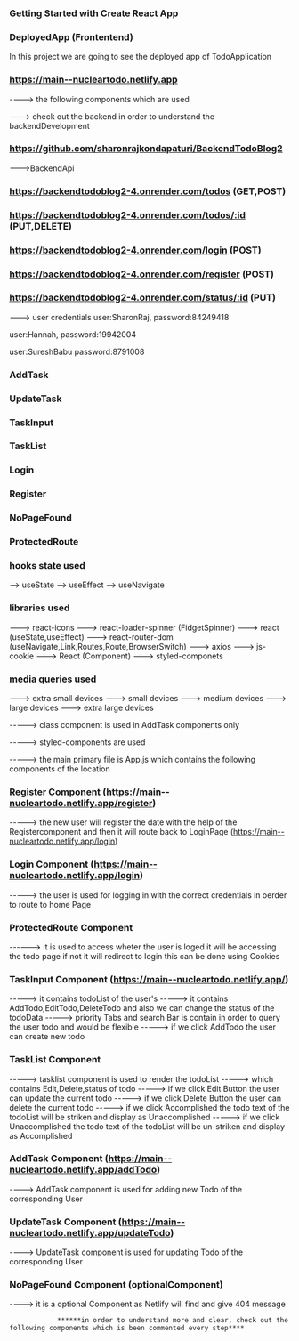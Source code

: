 ### Getting Started with Create React App

### DeployedApp (Frontentend)
In this project we are going to see the deployed app of TodoApplication 

### https://main--nucleartodo.netlify.app

----> the following components which are used

---> check out the backend in order to understand the backendDevelopment
### https://github.com/sharonrajkondapaturi/BackendTodoBlog2 

--->BackendApi
### https://backendtodoblog2-4.onrender.com/todos (GET,POST)
### https://backendtodoblog2-4.onrender.com/todos/:id (PUT,DELETE)
### https://backendtodoblog2-4.onrender.com/login (POST)
### https://backendtodoblog2-4.onrender.com/register (POST)
### https://backendtodoblog2-4.onrender.com/status/:id (PUT)

---> user credentials
  user:SharonRaj,
  password:84249418

  user:Hannah,
  password:19942004

  user:SureshBabu
  password:8791008

### AddTask
### UpdateTask
### TaskInput
### TaskList
### Login
### Register
### NoPageFound
### ProtectedRoute

### hooks state used
--> useState
--> useEffect
--> useNavigate

### libraries used
---> react-icons
---> react-loader-spinner (FidgetSpinner)
---> react (useState,useEffect)
---> react-router-dom (useNavigate,Link,Routes,Route,BrowserSwitch)
---> axios
---> js-cookie
---> React (Component)
---> styled-componets

### media queries used
---> extra small devices
---> small devices
---> medium devices
---> large devices
---> extra large devices


-----> class component is used in AddTask components only

-----> styled-components are used 

-----> the main primary file is App.js which contains the following components of the location

### Register Component (https://main--nucleartodo.netlify.app/register)

-----> the new user will register the date with the help of the Registercomponent and then it will route back to LoginPage (https://main--nucleartodo.netlify.app/login)

### Login Component (https://main--nucleartodo.netlify.app/login)

-----> the user is used for logging in with the correct credentials in oerder to route to home Page

### ProtectedRoute Component 

------> it is used to access wheter the user is loged it will be accessing the todo page if not it will redirect to login this can be done using Cookies

### TaskInput Component (https://main--nucleartodo.netlify.app/)

-----> it contains todoList of the user's
-----> it contains AddTodo,EditTodo,DeleteTodo and also we can change the status of the todoData
-----> priority Tabs and search Bar is contain in order to query the user todo and would be flexible
-----> if we click AddTodo the user can create new todo 

### TaskList Component 

-----> tasklist component is used to render the todoList 
-----> which contains Edit,Delete,status of todo
-----> if we click Edit Button the user can update the current todo
-----> if we click Delete Button the user can delete the current todo
-----> if we click Accomplished the todo text of the todoList will be striken and display as Unaccomplished 
-----> if we click Unaccomplished the todo text of the todoList will be un-striken and display as Accomplished 

### AddTask Component (https://main--nucleartodo.netlify.app/addTodo)

----> AddTask component is used for adding new Todo of the corresponding User

### UpdateTask Component (https://main--nucleartodo.netlify.app/updateTodo)

----> UpdateTask component is used for updating Todo of the corresponding User

### NoPageFound Component (optionalComponent)

----> it is a optional Component as Netlify will find and give 404 message


                ******in order to understand more and clear, check out the following components which is been commented every step****

                                 
